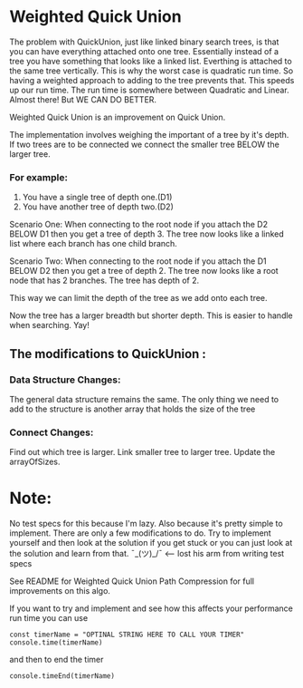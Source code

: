 # Weighted Quick Union

The problem with QuickUnion, just like linked binary search trees, is that you can have everything attached onto one tree. Essentially instead of a tree you have something that looks like a linked list. Everthing is attached to the same tree vertically. This is why the worst case is quadratic run time. So having a weighted approach to adding to the tree prevents that. This speeds up our run time. The run time is somewhere between Quadratic and Linear. Almost there! But WE CAN DO BETTER.

Weighted Quick Union is an improvement on Quick Union.

The implementation involves weighing the important of a tree by it's depth. If two trees are to be connected we connect the smaller tree BELOW the larger tree.

### For example:

1. You have a single tree of depth one.(D1)
2. You have another tree of depth two.(D2)

Scenario One:
When connecting to the root node if you attach the D2 BELOW D1 then you get a tree of depth 3. The tree now looks like a linked list where each branch has one child branch.

Scenario Two:
When connecting to the root node if you attach the D1 BELOW D2 then you get a tree of depth 2. The tree now looks like a root node that has 2 branches. The tree has depth of 2.

This way we can limit the depth of the tree as we add onto each tree.

Now the tree has a larger breadth but shorter depth. This is easier to handle when searching. Yay!

## The modifications to QuickUnion :

### Data Structure Changes:
The general data structure remains the same. The only thing we need to add to the structure is another array that holds the size of the tree

### Connect Changes:
Find out which tree is larger. Link smaller tree to larger tree. Update the arrayOfSizes.

# Note:
No test specs for this because I'm lazy. Also because it's pretty simple to implement. There are only a few modifications to do. Try to implement yourself and then look at the solution if you get stuck or you can just look at the solution and learn from that. ¯\_(ツ)_/¯ <-- lost his arm from writing test specs

See README for Weighted Quick Union Path Compression for full improvements on this algo.

If you want to try and implement and see how this affects your performance run time you can use

`const timerName = "OPTINAL STRING HERE TO CALL YOUR TIMER"`
`console.time(timerName)`

and then to end the timer

`console.timeEnd(timerName)`
